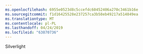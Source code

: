 ```yaml
---
ms.openlocfilehash: 6955e0523d8c5ccefdc60452406a270c3461b16e
ms.sourcegitcommit: f1d16425528e237257ca3b58eb49217a514849ea
ms.translationtype: MT
ms.contentlocale: pl-PL
ms.lasthandoff: 04/24/2019
ms.locfileid: "63870736"
---
```

Silverlight